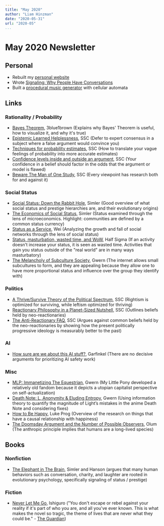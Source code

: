 ```yaml
---
title: "May 2020"
author: "Liam Hinzman"
date: "2020-05-31"
url: "2020-05"
...
```


May 2020 Newsletter
===================

## Personal
- Rebuilt my [personal website][01]
- Wrote [Signaling: Why People Have Conversations][02]
- Built a [procedural music generator][03] with cellular automata

## Links
### Rationality / Probability
- [Bayes Theorem][1], 3blue1brown (Explains why Bayes' Theorem is useful, how to visualize it, and why it's true)
- [Epistemic Learned Helplessness][13], SSC (Defer to expert consensus in a subject where a false argument would convince you)
- [Techniques for probability estimates][14], SSC (How to translate your vague feelings of probability into more accurate estimates)
- [Confidence levels inside and outside an argument][15], SSC (Your confidence in a belief should factor in the odds that the argument or model is flawed)
- [Beware The Man of One Study][18], SSC (Every viewpoint has research both for and against it)

### Social Status
- [Social Status: Down the Rabbit Hole][5], Simler (Good overview of what social status and prestige hierarchies are, and their evolutionary origins)
- [The Economics of Social Status][6], Simler (Status examined through the lens of microeconomics. Highlight: communities are defined by a common status currency)
- [Status as a Service][7], Wei (Analyzing the growth and fall of social networks through the lens of social status)
- [Status, masturbation, wasted time, and WoW][8], Half Sigma (If an activity doesn't increase your status, it is seen as wasted time. Activities that gain you status outside of the "real world" are in many ways masturbatory)
- [The Melancholy of Subculture Society][9], Gwern (The internet allows small subcultures to form, and they are appealing because they allow one to have more proportional status and influence over the group they identify with)

### Politics
- [A Thrive/Survive Theory of the Political Spectrum][10], SSC (Rightism is optimized for surviving, while leftism optimized for thriving)
- [Reactionary Philosophy in a Planet-Sized Nutshell][11], SSC (Outlines beliefs held by neo-reactionaries)
- [The Anti-Reactionary FAQ][12], SSC (Argues against common beliefs held by the neo-reactionaries by showing how the present politically progressive ideology is measurably better to the past)

### AI
- [How sure are we about this AI stuff?][21], Garfinkel (There are no decisive arguments for prioritizing AI safety work)

### Misc
- [MLP: Immanetizing The Equestrian][17], Gwern (My Little Pony developed a relatively old fandom because it depicts a utopian capitalist perspective on self-actualization)
- [Death Note: L, Anonymity & Eluding Entropy][16], Gwern (Using information theory to quantify the magnitude of Light’s mistakes in the anime Death Note and considering fixes)
- [How to Be Happy][19], Luke Prog (Overview of the research on things that have a causal relationship with happiness)
- [The Doomsday Argument and the Number of Possible Observers][20], Olum (The anthropic principle implies that humans are a long-lived species)

## Books
### Nonfiction
- [The Elephant in The Brain][2], Simler and Hanson (argues that many human behaviors such as conversation, charity, and laughter are rooted in evolutionary psychology, specifically signaling of status / prestige)

### Fiction
- [Never Let Me Go][3], Ishiguro ("You don't escape or rebel against your reality if it's part of who you are, and all you've ever known. This is what makes the novel so tragic, the theme of lives that are never what they could be." - [The Guardian][4])

### <!-- Links -->
[01]: https://liamhinzman.com/
[02]: https://liamhz.github.io/blog/signaling.html
[03]: https://adoring-kalam-c5a234.netlify.app/
[1]: https://youtu.be/HZGCoVF3YvM
[2]: https://www.goodreads.com/he/book/show/28820444-the-elephant-in-the-brain
[3]: https://www.goodreads.com/book/show/6334.Never_Let_Me_Go
[4]: https://www.theguardian.com/books/2006/apr/01/kazuoishiguro
[5]: https://meltingasphalt.com/social-status-down-the-rabbit-hole/
[6]: https://meltingasphalt.com/the-economics-of-social-status/
[7]: https://www.eugenewei.com/blog/2019/2/19/status-as-a-service
[8]: https://halfsigma.typepad.com/half_sigma/2006/10/status_masturba.html
[9]: https://www.gwern.net/The-Melancholy-of-Subculture-Society
[10]: https://slatestarcodex.com/2013/03/04/a-thrivesurvive-theory-of-the-political-spectrum/
[11]: https://slatestarcodex.com/2013/03/03/reactionary-philosophy-in-an-enormous-planet-sized-nutshell/
[12]: https://slatestarcodex.com/2013/10/20/the-anti-reactionary-faq/
[13]: https://slatestarcodex.com/2019/06/03/repost-epistemic-learned-helplessness/
[14]: https://www.lesswrong.com/posts/r8aAqSBeeeMNRtiYK/techniques-for-probability-estimates
[15]: https://www.lesswrong.com/posts/GrtbTAPfkJa4D6jjH/confidence-levels-inside-and-outside-an-argument
[16]: https://www.gwern.net/Death-Note-Anonymity
[17]: https://www.gwern.net/MLP
[18]: https://slatestarcodex.com/2014/12/12/beware-the-man-of-one-study/
[19]: https://www.lesswrong.com/posts/ZbgCx2ntD5eu8Cno9/how-to-be-happy
[20]: https://arxiv.org/abs/gr-qc/0009081
[21]: https://www.effectivealtruism.org/articles/ea-global-2018-how-sure-are-we-about-this-ai-stuff/
